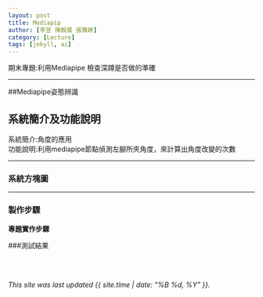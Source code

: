 ```yaml
---
layout: post
title: Mediapip
author: [李昱 陳毅展 張雅婷]
category: [Lecture]
tags: [jekyll, ai]
---
```


期末專題:利用Mediapipe 檢查深蹲是否做的準確

---
##Mediapipe姿態辨識

## 系統簡介及功能說明
系統簡介:角度的應用 <br />
功能說明:利用mediapipe節點偵測左腳所夾角度，來計算出角度改變的次數 <br />

---
### 系統方塊圖

---
### 製作步驟

**專題實作步驟**

###測試結果




<br />
<br />

*This site was last updated {{ site.time | date: "%B %d, %Y" }}.*


